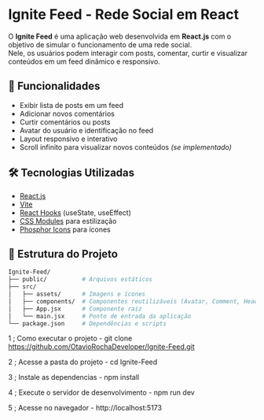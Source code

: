 # Ignite Feed - Rede Social em React

O **Ignite Feed** é uma aplicação web desenvolvida em **React.js** com o objetivo de simular o funcionamento de uma rede social.  
Nele, os usuários podem interagir com posts, comentar, curtir e visualizar conteúdos em um feed dinâmico e responsivo.

## 🚀 Funcionalidades

- Exibir lista de posts em um feed  
- Adicionar novos comentários  
- Curtir comentários ou posts  
- Avatar do usuário e identificação no feed  
- Layout responsivo e interativo  
- Scroll infinito para visualizar novos conteúdos *(se implementado)*  

## 🛠 Tecnologias Utilizadas

- [React.js](https://react.dev/)  
- [Vite](https://vitejs.dev/)  
- [React Hooks](https://react.dev/reference/react) (useState, useEffect)  
- [CSS Modules](https://github.com/css-modules/css-modules) para estilização  
- [Phosphor Icons](https://phosphoricons.com/) para ícones  

## 📂 Estrutura do Projeto

```bash
Ignite-Feed/
├── public/          # Arquivos estáticos
├── src/
│   ├── assets/      # Imagens e ícones
│   ├── components/  # Componentes reutilizáveis (Avatar, Comment, Header, Post)
│   ├── App.jsx      # Componente raiz
│   └── main.jsx     # Ponto de entrada da aplicação
└── package.json     # Dependências e scripts
```

1 ; Como executar o projeto - git clone https://github.com/OtavioRochaDeveloper/Ignite-Feed.git

2 ; Acesse a pasta do projeto - cd Ignite-Feed

3 ; Instale as dependencias - npm install

4 ; Execute o servidor de desenvolvimento - npm run dev

5 ; Acesse no navegador - http://localhost:5173

